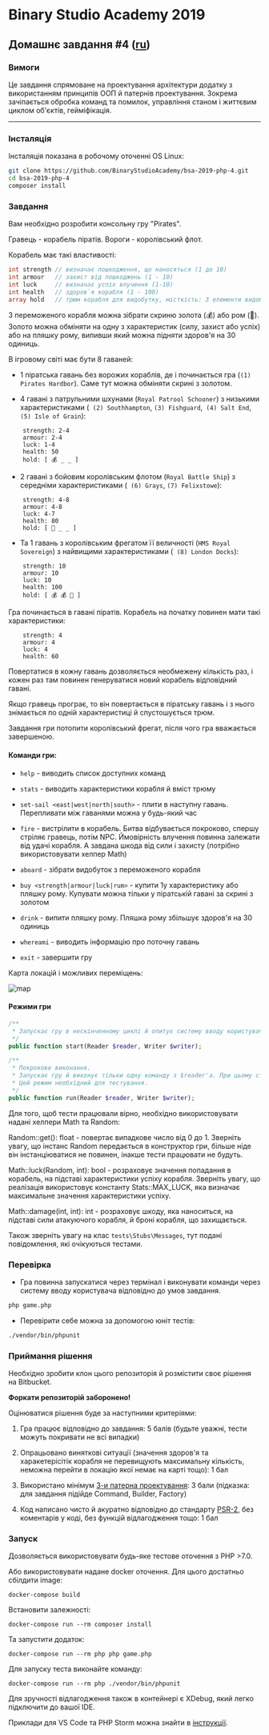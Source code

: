 # Binary Studio Academy 2019

## Домашнє завдання #4 ([ru](README.md))

### Вимоги

Це завдання спрямоване на проектування архітектури додатку з використанням принципів ООП й патернів проектування. Зокрема зачіпається обробка команд та помилок, управління станом і життєвим циклом об'єктів, гейміфікація.
***

### Інсталяція

Інсталяція показана в робочому оточенні OS Linux:

```bash
git clone https://github.com/BinaryStudioAcademy/bsa-2019-php-4.git
cd bsa-2019-php-4
composer install
```

### Завдання

Вам необхідно розробити консольну гру "Pirates".

Гравець - корабель піратів. Вороги - королівський флот.

Корабель має такі властивості:

```php
int strength // визначає пошкодження, що наносяться (1 до 10)
int armour   // захист від пошкоджень (1 - 10)
int luck     // визначає успіх влучення (1-10)
int health   // здоров`я корабля (1 - 100)
array hold   // трюм корабля для видобутку, місткість: 3 елементи видобутку.
```

З переможеного корабля можна зібрати скриню золота (💰) або ром (🍾). Золото можна обміняти на одну з характеристик (силу, захист або успіх) або на пляшку рому, випивши який можна підняти здоров'я на 30 одиниць.

В ігровому світі має бути 8 гаваней:

- 1 піратська гавань без ворожих кораблів, де і починається гра (`(1) Pirates Hardbor`). Саме тут можна обміняти скрині з золотом.

- 4 гавані з патрульними шхунами (`Royal Patrool Schooner`) з низькими характеристиками (` (2) Southhampton`, `(3) Fishguard`,` (4) Salt End`, `(5) Isle of Grain`):
```
    strength: 2-4
    armour: 2-4
    luck: 1-4
    health: 50
    hold: [ 💰 _ _ ]
```

- 2 гавані з бойовим королівським флотом (`Royal Battle Ship`) з середніми характеристиками (` (6) Grays`, `(7) Felixstowe`):

```
    strength: 4-8
    armour: 4-8
    luck: 4-7
    health: 80
    hold: [ 🍾 _ _ ]
```

- Та 1 гавань з королівським фрегатом її величності (`HMS Royal Sovereign`) з найвищими характеристиками (` (8) London Docks`):
```
    strength: 10
    armour: 10
    luck: 10
    health: 100
    hold: [ 💰 💰 🍾 ]
```

Гра починається в гавані піратів. Корабель на початку повинен мати такі характеристики:

```
    strength: 4
    armour: 4
    luck: 4
    health: 60
```

Повертатися в кожну гавань дозволяється необмежену кількість раз, і кожен раз там повинен генеруватися новий корабель відповідний гавані.

Якщо гравець програє, то він повертається в піратську гавань і з нього знімається по одній характеристиці й спустошується трюм.

Завдання гри потопити королівський фрегат, після чого гра вважається завершеною.

#### Команди гри:

- `help` - виводить список доступних команд

- `stats` - виводить характеристики корабля й вміст трюму

- `set-sail <east|west|north|south>` - плити в наступну гавань. Перепливати між гаванями можна у будь-який час

- `fire` - вистрілити в корабель. Битва відбувається покроково, спершу стріляє гравець, потім NPC. Ймовірність влучення повинна залежати від удачі корабля. А завдана шкода від сили і захисту (потрібно використовувати хелпер Math)

- `aboard` - зібрати видобуток з переможеного корабля

- `buy <strength|armour|luck|rum>` - купити 1у характеристику або пляшку рому. Купувати можна тільки у піратській гавані за скрині з золотом

- `drink` - випити пляшку рому. Пляшка рому збільшує здоров'я на 30 одиниць

- `whereami` - виводить інформацію про поточну гавань

- `exit` - завершити гру

Карта локацій і можливих переміщень:

![map](Map.png)

#### Режими гри

```php
/**
 * Запускає гру в нескінченному циклі й опитує систему вводу користувача.
 */
public function start(Reader $reader, Writer $writer);

/**
 * Покрокове виконання.
 * Запускає гру й виконує тільки одну команду з $reader'a. При цьому стан ігрового світу має зберігатися
 * Цей режим необхідний для тестування.
 */
public function run(Reader $reader, Writer $writer);
```

Для того, щоб тести працювали вірно, необхідно використовувати надані хелпери Math та Random:

Random::get(): float - повертає випадкове число від 0 до 1. Зверніть увагу, що інстанс Random передається в конструктор гри, більше ніде він інстанціюватися не повинен, інакше тести працювати не будуть.

Math::luck(Random, int): bool - розраховує значення попадання в корабель, на підставі характеристики успіху корабля. Зверніть увагу, що реалізація використовує константу Stats::MAX_LUCK, яка визначає максимальне значення характеристики успіху.

Math::damage(int, int): int - розраховує шкоду, яка наноситься, на підставі сили атакуючого корабля, й броні корабля, що захищається.

Також зверніть увагу на клас `tests\Stubs\Messages`, тут подані повідомлення, які очікуються тестами.

### Перевірка

- Гра повинна запускатися через термінал і виконувати команди через систему вводу користувача відповідно до умов завдання.

```bash
php game.php
```

- Перевірити себе можна за допомогою юніт тестів:

```bash
./vendor/bin/phpunit
```

### Приймання рішення

Необхідно зробити клон цього репозиторія й розмістити своє рішення на Bitbucket.

__Форкати репозиторій заборонено!__

Оцінюватися рішення буде за наступними критеріями:

1) Гра працює відповідно до завдання: 5 балів (будьте уважні, тести можуть покривати не всі випадки)

2) Опрацьовано виняткові ситуації (значення здоров'я та харакетерісітік корабля не перевищують максимальну кількість, неможна перейти в локацію якої немає на карті тощо): 1 бал

3) Використано мінімум [3-и патерна проектування](https://designpatternsphp.readthedocs.io/en/latest/): 3 бали (підказка: для завдання підійде
Command, Builder, Factory)

4) Код написано чисто й акуратно відповідно до стандарту [PSR-2](https://www.php-fig.org/psr/psr-2/), без коментарів у коді, без функцій відлагодження тощо: 1 бал


### Запуск

Дозволяється використовувати будь-яке тестове оточення з PHP >7.0.

Або використовувати надане docker оточення. Для цього достатньо сбілдити image:

```
docker-compose build
```

Встановити залежності:

```
docker-compose run --rm composer install
```

Та запустити додаток:

```
docker-compose run --rm php php game.php
```

Для запуску теста виконайте команду:

```
docker-compose run --rm php ./vendor/bin/phpunit
```

Для зручності відлагодження також в контейнері є XDebug, який легко підключити до вашої IDE.

Приклади для VS Code та PHP Storm можна знайти в [інструкції](debug.md). 
